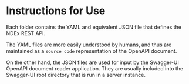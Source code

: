 # Instructions for Use
Each folder contains the YAML and equivalent JSON file that defines the NDEx REST API.

The YAML files are more easily understood by humans, and thus are maintained as a `source code` representation of the OpenAPI document.

On the other hand, the JSON files are used for input by the Swagger-UI OpenAPI document reader application.  They are usually included into the Swagger-UI root directory that is run in a server instance.